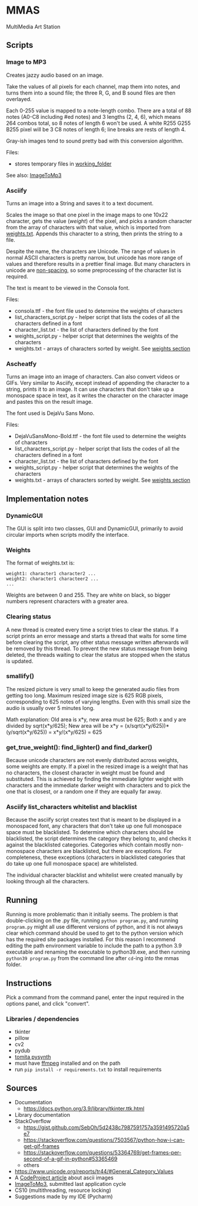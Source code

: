 # MMAS
MultiMedia Art Station

## Scripts

### Image to MP3

Creates jazzy audio based on an image.

Take the values of all pixels for each channel, map them into notes, and turns them into a sound file; the three R, G,
and B sound files are then overlayed.

Each 0-255 value is mapped to a note-length combo. There are a total of 88 notes (A0-C8 including #ed notes) and 3
lengths (2, 4, 6), which means 264 combos total, so 8 notes of length 6 won't be used.
A white R255 G255 B255 pixel will be 3 C8 notes of length 6; line breaks are rests of length 4.

Gray-ish images tend to sound pretty bad with this conversion algorithm.

Files:
* stores temporary files in [working_folder](res/working_folder)

See also: [ImageToMp3](https://github.com/mirunaish/image-to-mp3)

### Asciify
Turns an image into a String and saves it to a text document.

Scales the image so that one pixel in the image maps to one 10x22 character, gets the value (*weight*) of the pixel, and
picks a random character from the array of characters with that value, which is imported from
[weights.txt](res/asciify/weights.txt). Appends this character to a string, then prints the string to a file.

Despite the name, the characters are Unicode. The range of values in normal ASCII characters is pretty narrow, but
unicode has more range of values and therefore results in a prettier final image. But many characters in unicode are
[non-spacing](#asciify-list_characters-whitelist-and-blacklist), so some preprocessing of the character list is required.

The text is meant to be viewed in the Consola font.

Files:
* consola.ttf - the font file used to determine the weights of characters
* list_characters_script.py - helper script that lists the codes of all the characters defined in a font
* character_list.txt - the list of characters defined by the font
* weights_script.py - helper script that determines the weights of the characters
* weights.txt - arrays of characters sorted by weight. See [weights section](#weights)

### Ascheatfy
Turns an image into an image of characters. Can also convert videos or GIFs. Very similar to Asciify, except instead of
appending the character to a string, prints it to an image. It can use characters that don't take up a monospace space
in text, as it writes the character on the character image and pastes this on the result image.

The font used is DejaVu Sans Mono.

Files:
* DejaVuSansMono-Bold.ttf - the font file used to determine the weights of characters
* list_characters_script.py - helper script that lists the codes of all the characters defined in a font
* character_list.txt - the list of characters defined by the font
* weights_script.py - helper script that determines the weights of the characters
* weights.txt - arrays of characters sorted by weight. See [weights section](#weights)

## Implementation notes

### DynamicGUI
The GUI is split into two classes, GUI and DynamicGUI, primarily to avoid circular imports when scripts modify the
interface.

### Weights
The format of weights.txt is:
```
weight1: character1 character2 ...
weight2: character1 characteer2 ...
...
```
Weights are between 0 and 255. They are white on black, so bigger numbers represent characters with a greater area.

### Clearing status
A new thread is created every time a script tries to clear the status. If a script prints an error message and starts a
thread that waits for some time before clearing the script, any other status message written afterwards will be removed
by this thread. To prevent the new status message from being deleted, the threads waiting to clear the status are
stopped when the status is updated.

### smallify()
The resized picture is very small to keep the generated audio files from getting too long. Maximum resized image size
is 625 RGB pixels, corresponding to 625 notes of varying lengths. Even with this small size the audio is usually over 5
minutes long.

Math explanation:
Old area is x\*y, new area must be 625; 
Both x and y are divided by sqrt(x\*y/625); 
New area will be x\*y = (x/sqrt(x\*y/625))\*(y/sqrt(x\*y/625)) = x\*y/(x\*y/625) = 625

### get_true_weight(): find_lighter() and find_darker()
Because unicode characters are not evenly distributed across weights, some weights are empty. If a pixel in the resized
image is a weight that has no characters, the closest character in weight must be found and substituted. This is
achieved by finding the immediate lighter weight with characters and the immediate darker weight with characters and to
pick the one that is closest, or a random one if they are equally far away.

### Asciify list_characters whitelist and blacklist
Because the asciify script creates text that is meant to be displayed in a monospaced font, any characters that don't
take up one full monospace space must be blacklisted. To determine which characters should be blacklisted, the script
determines the category they belong to, and checks it against the blacklisted categories. Categories which contain
mostly non-monospace characters are blacklisted, but there are exceptions. For completeness, these exceptions
(characters in blacklisted categories that do take up one full monospace space) are whitelisted.

The individual character blacklist and whitelist were created manually by looking through all the characters.

## Running
Running is more problematic than it initially seems. The problem is that double-clicking on the .py file, running
`python program.py`, and running `program.py` might all use different versions of python, and it is not always clear
which command should be used to get to the python version which has the required site packages installed. For this
reason I recommend editing the path environment variable to include the path to a python 3.9 executable and renaming
the executable to python39.exe, and then running `python39 program.py` from the command line after `cd`-ing into the mmas
folder.

## Instructions
Pick a command from the command panel, enter the input required in the options panel,
and click "convert".

### Libraries / dependencies
* tkinter
* pillow
* cv2
* pydub
* [tomita pysynth](https://mdoege.github.io/PySynth/)
* must have [ffmpeg](https://ffmpeg.org/download.html) installed and on the path
* run `pip install -r requirements.txt` to install requirements

## Sources
* Documentation
  * https://docs.python.org/3.9/library/tkinter.ttk.html
* Library documentation
* StackOverflow
  * https://gist.github.com/SebOh/5d2438c7987591757a3591495720a5e7
  * https://stackoverflow.com/questions/7503567/python-how-i-can-get-gif-frames
  * https://stackoverflow.com/questions/53364769/get-frames-per-second-of-a-gif-in-python#53365469
  * others
* https://www.unicode.org/reports/tr44/#General_Category_Values
* A [CodeProject article](https://www.codeproject.com/Articles/1179876/Unicode-Art) about ascii images
* [ImageToMp3](https://github.com/mirunaish/image-to-mp3), submitted last application cycle
* CS10 (multithreading, resource locking)
* Suggestions made by my IDE (Pycharm)